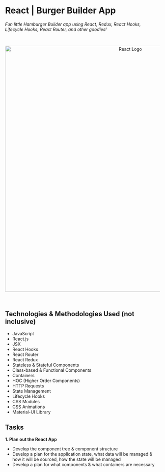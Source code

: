 # React | Burger Builder App

_Fun little Hamburger Builder app using React, Redux, React Hooks, Lifecycle Hooks, React Router, and other goodies!_

</br>
<p align="center">
  <img src="https://reactjs.org/logo-og.png" alt="React Logo" width="800">
</p>
</br>

## Technologies & Methodologies Used (not inclusive)

- JavaScript
- React.js
- JSX
- React Hooks
- React Router
- React Redux
- Stateless & Stateful Components
- Class-based & Functional Components
- Containers
- HOC (Higher Order Components)
- HTTP Requests
- State Management
- Lifecycle Hooks
- CSS Modules
- CSS Animations
- Material-UI Library

## Tasks

**1. Plan out the React App**

- Develop the component tree & component structure
- Develop a plan for the application state, what data will be managed & how it will be sourced, how the state will be managed
- Develop a plan for what components & what containers are necessary
